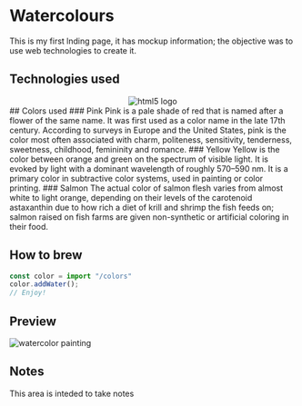# Watercolours
This is my first lnding page, it has mockup information; the objective was to use web technologies to create it.

## Technologies used
<div align="center">
<img src="https://upload.wikimedia.org/wikipedia/commons/6/61/HTML5_logo_and_wordmark.svg" alt="html5 logo" />

</div>
## Colors used
### Pink
Pink is a pale shade of red that is named after a flower of the same name. It was first used as a color name in the late 17th century. According to surveys in Europe and the United States, pink is the color most often associated with charm, politeness, sensitivity, tenderness, sweetness, childhood, femininity and romance.
### Yellow
Yellow is the color between orange and green on the spectrum of visible light. It is evoked by light with a dominant wavelength of roughly 570–590 nm. It is a primary color in subtractive color systems, used in painting or color printing.
### Salmon
The actual color of salmon flesh varies from almost white to light orange, depending on their levels of the carotenoid astaxanthin due to how rich a diet of krill and shrimp the fish feeds on; salmon raised on fish farms are given non-synthetic or artificial coloring in their food.

## How to brew
```javascript
const color = import "/colors"
color.addWater();
// Enjoy!
```

## Preview
![watercolor painting](https://github.com/alejvndrox/landing-page-acuarela/blob/master/img/watercolor-painting.jpg "Watercolor painting")

## Notes
This area is inteded to take notes
